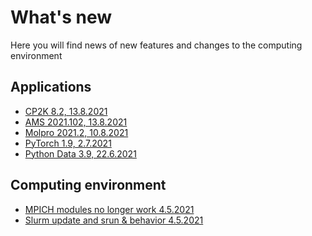 # What's new

Here you will find news of new features
and changes to the computing environment 

##  Applications

- [CP2K 8.2, 13.8.2021](wn/apps-new.md#cp2k-82-1382021 )
- [AMS 2021.102, 13.8.2021](wn/apps-new.md#ams-2021102-1382021 )
- [Molpro 2021.2, 10.8.2021](wn/apps-new.md#molpro-20212-1082021 )
- [PyTorch 1.9, 2.7.2021](wn/apps-new.md#pytorch-19-272021 )
- [Python Data 3.9, 22.6.2021](wn/apps-new.md#python-data-39-2262021 )

##  Computing environment 

- [MPICH modules no longer work 4.5.2021](wn/comp-new.md#mpich-modules-no-longer-work-452021 )
- [Slurm update and srun & behavior 4.5.2021](wn/comp-new.md#slurm-update-and-srun-behavior-452021 )
